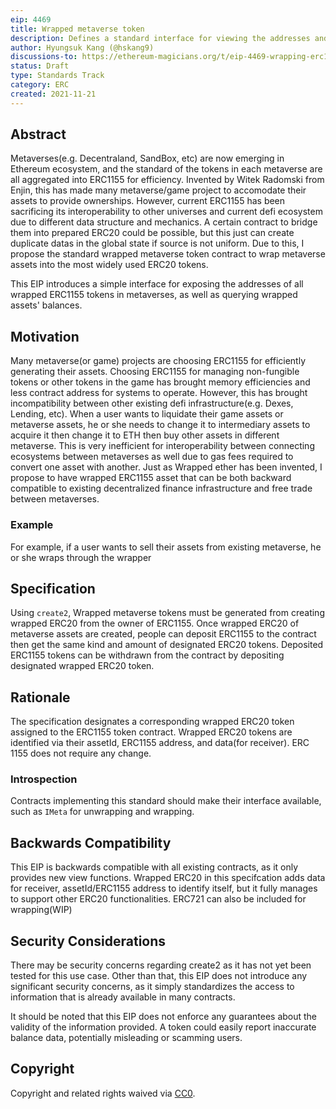 ```yaml
---
eip: 4469
title: Wrapped metaverse token
description: Defines a standard interface for viewing the addresses and balances of wrapped metaverse tokens.
author: Hyungsuk Kang (@hskang9)
discussions-to: https://ethereum-magicians.org/t/eip-4469-wrapping-erc1155-into-erc20s/7516
status: Draft
type: Standards Track
category: ERC
created: 2021-11-21
---
```


## Abstract

Metaverses(e.g. Decentraland, SandBox, etc) are now emerging in Ethereum ecosystem, and the standard of the tokens in each metaverse are all aggregated into ERC1155 for efficiency.
Invented by Witek Radomski from Enjin, this has made many metaverse/game project to accomodate their assets to provide ownerships. 
However, current ERC1155 has been sacrificing its interoperability to other universes and current defi ecosystem due to different data structure and mechanics. A certain contract to bridge them into prepared ERC20 could be possible, but this just can create duplicate datas in the global state if source is not uniform. Due to this, I propose the standard wrapped metaverse token contract to wrap metaverse assets into the most widely used ERC20 tokens. 

This EIP introduces a simple interface for exposing the addresses of all wrapped ERC1155 tokens in metaverses, as well as querying wrapped assets' balances.

## Motivation
Many metaverse(or game) projects are choosing ERC1155 for efficiently generating their assets. Choosing ERC1155 for managing non-fungible tokens or other tokens in the game has brought memory efficiencies and less contract address for systems to operate. However, this has brought incompatibility between other existing defi infrastructure(e.g. Dexes, Lending, etc). When a user wants to liquidate their game assets or metaverse assets, he or she needs to change it to intermediary assets to acquire it then change it to ETH then buy other assets in different metaverse. This is very inefficient for interoperability between connecting ecosystems between metaverses as well due to gas fees required to convert one asset with another. Just as Wrapped ether has been invented, I propose to have wrapped ERC1155 asset that can be both backward compatible to existing decentralized finance infrastructure and free trade between metaverses.

### Example

For example, if a user wants to sell their assets from existing metaverse, he or she wraps through the wrapper 

## Specification
Using `create2`, Wrapped metaverse tokens must be generated from creating wrapped ERC20 from the owner of ERC1155.
Once wrapped ERC20 of metaverse assets are created, people can deposit ERC1155 to the contract then get the same kind and amount of designated ERC20 tokens.
Deposited ERC1155 tokens can be withdrawn from the contract by depositing designated wrapped ERC20 token. 


## Rationale
The specification designates a corresponding wrapped ERC20 token assigned to the ERC1155 token contract.
Wrapped ERC20 tokens are identified via their assetId, ERC1155 address, and data(for receiver).
ERC 1155 does not require any change.

### Introspection

Contracts implementing this standard should make their interface available, such as `IMeta` for unwrapping and wrapping.

## Backwards Compatibility

This EIP is backwards compatible with all existing contracts, as it only provides new view functions. Wrapped ERC20 in this specifcation adds data for receiver, assetId/ERC1155 address to identify itself, but it fully manages to support other ERC20 functionalities. ERC721 can also be included for wrapping(WIP)

## Security Considerations

There may be security concerns regarding create2 as it has not yet been tested for this use case.
Other than that, this EIP does not introduce any significant security concerns, as it simply standardizes the access to information that is already available in many contracts.

It should be noted that this EIP does not enforce any guarantees about the validity of the information provided. A token could easily report inaccurate balance data, potentially misleading or scamming users.

## Copyright
Copyright and related rights waived via [CC0](https://creativecommons.org/publicdomain/zero/1.0/).
